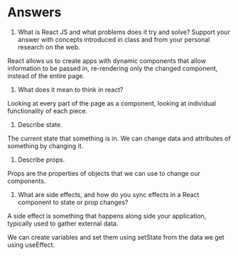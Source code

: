 # Answers

1. What is React JS and what problems does it try and solve? Support your answer with concepts introduced in class and from your personal research on the web.

React allows us to create apps with dynamic components that allow information to be passed in, re-rendering only the changed component, instead of the entire page.

1. What does it mean to think in react?

Looking at every part of the page as a component, looking at individual functionality of each piece.

1. Describe state.

The current state that something is in. We can change data and attributes of something by changing it.

1. Describe props.

Props are the properties of objects that we can use to change our components.

1. What are side effects, and how do you sync effects in a React component to state or prop changes?

A side effect is something that happens along side your application, typically used to gather external data.

We can create variables and set them using setState from the data we get using useEffect.
